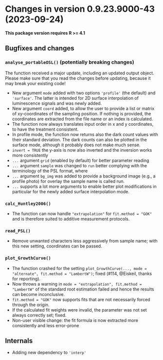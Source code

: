 




<!-- NEWS.md was auto-generated by NEWS.Rmd. Please DO NOT edit by hand!-->

# Changes in version 0.9.23.9000-43 (2023-09-24)

**This package version requires R \>= 4.1**

## Bugfixes and changes

### `analyse_portableOSL()` (**potentially breaking changes**)

The function received a major update, including an updated output
object. Please make sure that you read the changes before updating,
because it may break your existing code!

- New argument `mode` added with two options `'profile'` (the default)
  and `'surface'`. The latter is intended for 2D surface interpolation
  of luminescence signals and was newly added.
- New argument `coord` added, to allow the user to provide a list or
  matrix of xy-coordinates of the sampling position. If nothing is
  provided, the coordinates are extracted from the file name or an index
  is calculated.
- The function now always translates input order in x and y coordinates,
  to have the treatment consistent.
- In profile mode, the function now returns also the dark count values
  with their standard deviation. The dark counts can also be plotted in
  the surface mode, although it probably does not make much sense.
- `invert = TRUE` the y-axis is now also inverted and the inversion
  works more consistently
- `...` argument `grid` (enabled by default) for better parameter
  reading
- `...` argument `sample` was changed to `run` better complying with the
  terminology of the PSL format, where
- `...` argument `bg_img` was added to provide a background image (e.g.,
  a profile photo) for overlay the sample name is called run.
- `...` supports a lot more arguments to enable better plot
  modifications in particular for the newly added surface interpolation
  mode.

### `calc_Huntley2006()`

- The function can now handle `"extrapolation"` for `fit.method = "GOK"`
  and is therefore suited to additive measurement protocols.

### `read_PSL()`

- Remove unwanted characters less aggressively from sample name; with
  this new setting, coordinates can be passed.

### `plot_GrowthCurve()`

- The function crashed for the setting
  `plot_GrowthCurve(..., mode = "alternate", fit.method = "LambertW")`;
  fixed (#114, @Eiskeil, thanks for reporting).
- Now throws a warning in
  `mode = "extrapolation", fit.method = "LambertW"` of the standard root
  estimation failed and hence the results can become inconclusive.
- `fit.method = "GOK"` now supports fits that are not necessarily forced
  through the origin.
- If the calculated fit weights were invalid, the parameter was not set
  always correctly set; fixed.
- Non-user visible change: the fit formula is now extracted more
  consistently and less error-prone

## Internals

- Adding new dependency to `'interp'`
